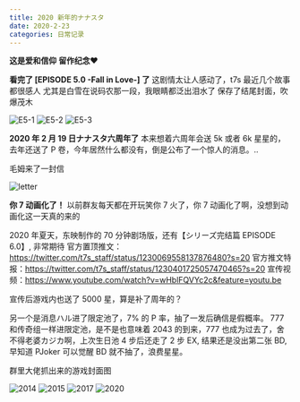 ```yaml
---
title: 2020 新年的ナナスタ
date: 2020-2-23
categories: 日常记录
---
```


**这是爱和信仰**
**留作纪念❤**

**看完了 [EPISODE 5.0 -Fall in Love-] 了**
这剧情太让人感动了，t7s 最近几个故事都很感人
尤其是白雪在说码农那一段，我眼睛都泛出泪水了
保存了结尾封面，吹爆茂木

<!--more-->

![E5-1](/images/t7s2020/E5-1.jpg)
![E5-2](/images/t7s2020/E5-2.jpg)
![E5-3](/images/t7s2020/E5-3.jpg)

**2020 年 2 月 19 日ナナスタ六周年了**
本来想着六周年会送 5k 或者 6k 星星的，去年还送了 P 卷，今年居然什么都没有，倒是公布了一个惊人的消息。..

毛姆来了一封信

![letter](/images/t7s2020/letter.jpg)

**你 7 动画化了！**
以前群友每天都在开玩笑你 7 火了，你 7 动画化了啊，没想到动画化这一天真的来的

2020 年夏天，东映制作的 70 分钟剧场版，还有【シリーズ完结篇 EPISODE 6.0】, 非常期待
官方置顶推文：<https://twitter.com/t7s_staff/status/1230069558137876480?s=20>
官方推文特报：<https://twitter.com/t7s_staff/status/1230401725057470465?s=20>
宣传视频：<https://www.youtube.com/watch?v=wHblFQVYc2c&feature=youtu.be>

宣传后游戏内也送了 5000 星，算是补了周年的？

另一个是消息ハル进了限定池了，7% 的 P 率，抽了一发后确信是假概率。
777 和传奇组一样进限定池，是不是也意味着 2043 的到来，777 也成为过去了，舍不得老婆カジカ啊，上次生日池 4 步后还走了 2 步 EX, 结果还是没出第二张 BD, 早知道 PJoker 可以觉醒 BD 就不抽了，浪费星星。

群里大佬抓出来的游戏封面图

![2014](/images/t7s2020/KV-2014.jpg)
![2015](/images/t7s2020/KV-2015.jpg)
![2017](/images/t7s2020/KV-2017.jpg)
![2020](/images/t7s2020/KV-2020.jpg)
